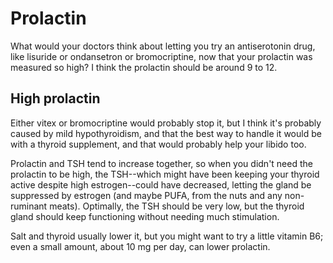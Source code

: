# Prolactin

What would your doctors think about letting you try an antiserotonin drug, like lisuride or ondansetron or bromocriptine, now that your prolactin was measured so high? I think the prolactin should be around 9 to 12.

## High prolactin
Either vitex or bromocriptine would probably stop it, but I think it's probably caused by mild hypothyroidism, and that the best way to handle it would be with a thyroid supplement, and that would probably help your libido too.

Prolactin and TSH tend to increase together, so when you didn't need the prolactin to be high, the TSH--which might have been keeping your thyroid active despite high estrogen--could have decreased, letting the gland be suppressed by estrogen (and maybe PUFA, from the nuts and any non-ruminant meats). Optimally, the TSH should be very low, but the thyroid gland should keep functioning without needing much stimulation.

Salt and thyroid usually lower it, but you might want to try a little vitamin B6; even a small amount, about 10 mg per day, can lower prolactin.
